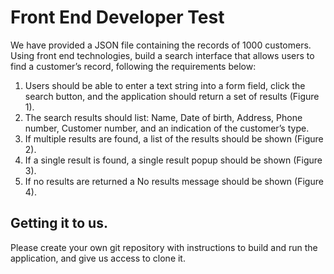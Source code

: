 # Front End Developer Test

We have provided a JSON file containing the records of 1000 customers. Using front end technologies, build a search interface that allows users to find a customer’s record, following the requirements below:

1. Users should be able to enter a text string into a form field, click the search button, and the application should return a set of results (Figure 1).
2. The search results should list: Name, Date of birth, Address, Phone number, Customer number, and an indication of the customer’s type.
3. If multiple results are found, a list of the results should be shown (Figure 2).
4. If a single result is found, a single result popup should be shown (Figure 3).
5. If no results are returned a No results message should be shown (Figure 4).


## Getting it to us.

Please create your own git repository with instructions to build and run the application, and give us access to clone it.
